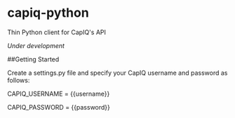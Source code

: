 # capiq-python
Thin Python client for CapIQ's API

*Under development*

##Getting Started

Create a settings.py file and specify your CapIQ username and password as follows:

CAPIQ_USERNAME = {{username}}

CAPIQ_PASSWORD = {{password}}
